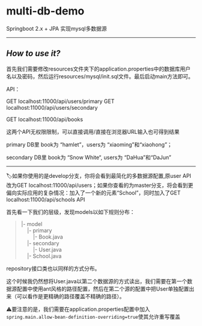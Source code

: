 # multi-db-demo
Springboot 2.x + JPA 实现mysql多数据源

***
*How to use it?*
--

首先我们需要修改resources文件夹下的application.properties中的数据库用户名以及密码，然后运行resources/mysql/init.sql文件。最后启动main方法即可。

API： 

GET localhost:11000/api/users/primary
GET localhost:11000/api/users/secondary

GET localhost:11000/api/books

这两个API无权限限制，可以直接调用/直接在浏览器URL输入也可得到结果


primary DB里 book为 “hamlet”，users为 “xiaoming”和“xiaohong”；

secondary DB里 book为 “Snow White“, users为 “DaHua”和“DaJun”

***
🏷️如果你使用的是develop分支，你将会看到最简化的多数据源配置,原user API改为GET localhost:11000/api/users；如果你查看的为master分支，将会看到更偏向实际应用的复杂情况：加入了一个新的元素“School”，同时加入了GET localhost:11000/api/schools API

首先看一下我们的层级，发现models以如下规则分布：

>|- model<br/>
>&nbsp;&nbsp;&nbsp;&nbsp;|- primary<br/>
>&nbsp;&nbsp;&nbsp;&nbsp;&nbsp;&nbsp;&nbsp;&nbsp;|- Book.java<br/>
>&nbsp;&nbsp;&nbsp;&nbsp;|- secondary<br/>
>&nbsp;&nbsp;&nbsp;&nbsp;&nbsp;&nbsp;&nbsp;&nbsp;|- User.java<br/>
>&nbsp;&nbsp;&nbsp;&nbsp;|- School.java<br/>

repository接口类也以同样的方式分布。

这个时候我仍然想将User.java以第二个数据源的方式读出，我们需要在第一个数据源配置中使用ant风格的路径配置，然后在第二个源的配置中把User单独配置出来（可以看作是更精确的路径覆盖不精确的路径）。

⚠️要注意的是，我们需要在application.properties配置中加入`spring.main.allow-bean-definition-overriding=true`使其允许重写覆盖
